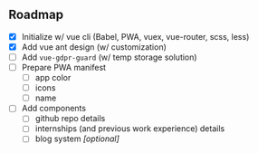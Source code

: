 ## Roadmap

* [x] Initialize w/ vue cli (Babel, PWA, vuex, vue-router, scss, less)
* [x] Add vue ant design (w/ customization)
* [ ] Add `vue-gdpr-guard` (w/ temp storage solution)
* [ ] Prepare PWA manifest
  * [ ] app color
  * [ ] icons
  * [ ] name
* [ ] Add components
  * [ ] github repo details
  * [ ] internships (and previous work experience) details
  * [ ] blog system *[optional]*